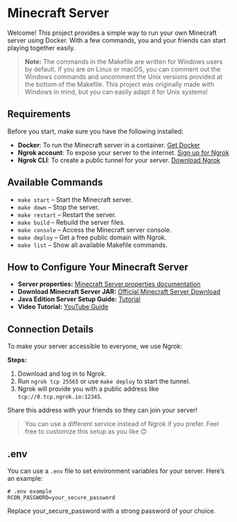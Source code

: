 # Minecraft Server

Welcome! This project provides a simple way to run your own Minecraft server using Docker. With a few commands, you and your friends can start playing together easily.

> **Note:** The commands in the Makefile are written for Windows users by default.
> If you are on Linux or macOS, you can comment out the Windows commands and uncomment the Unix versions provided at the bottom of the Makefile.
> This project was originally made with Windows in mind, but you can easily adapt it for Unix systems!

## Requirements

Before you start, make sure you have the following installed:

- **Docker**: To run the Minecraft server in a container.
  [Get Docker](https://www.docker.com/get-started/)
- **Ngrok account**: To expose your server to the internet.
  [Sign up for Ngrok](https://ngrok.com/)
- **Ngrok CLI**: To create a public tunnel for your server.
  [Download Ngrok](https://ngrok.com/download)

## Available Commands

- `make start` – Start the Minecraft server.
- `make down` – Stop the server.
- `make restart` – Restart the server.
- `make build` – Rebuild the server files.
- `make console` – Access the Minecraft server console.
- `make deploy` – Get a free public domain with Ngrok.
- `make list` – Show all available Makefile commands.

## How to Configure Your Minecraft Server

- **Server properties:**
  [Minecraft Server.properties documentation](https://minecraft.wiki/w/Server.properties)
- **Download Minecraft Server JAR:**
  [Official Minecraft Server Download](https://www.minecraft.net/en-us/download/server)
- **Java Edition Server Setup Guide:**
  [Tutorial](https://minecraft.wiki/w/Tutorial:Setting_up_a_Java_Edition_server)
- **Video Tutorial:**
  [YouTube Guide](https://www.youtube.com/watch?v=sz6kqZPVsfM)

## Connection Details

To make your server accessible to everyone, we use Ngrok:

**Steps:**
1. Download and log in to Ngrok.
2. Run `ngrok tcp 25565` or use `make deploy` to start the tunnel.
3. Ngrok will provide you with a public address like `tcp://0.tcp.ngrok.io:12345`.

Share this address with your friends so they can join your server!

> You can use a different service instead of Ngrok if you prefer. Feel free to customize this setup as you like 😊

## .env

You can use a `.env` file to set environment variables for your server.
Here’s an example:

```properties
# .env example
RCON_PASSWORD=your_secure_password
```

Replace your_secure_password with a strong password of your choice.
